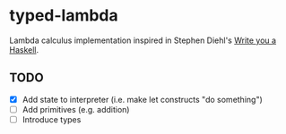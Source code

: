 # typed-lambda

Lambda calculus implementation inspired in Stephen Diehl's [Write you a Haskell](http://dev.stephendiehl.com/fun/).

## TODO

- [x] Add state to interpreter (i.e. make let constructs "do something")
- [ ] Add primitives (e.g. addition)
- [ ] Introduce types
